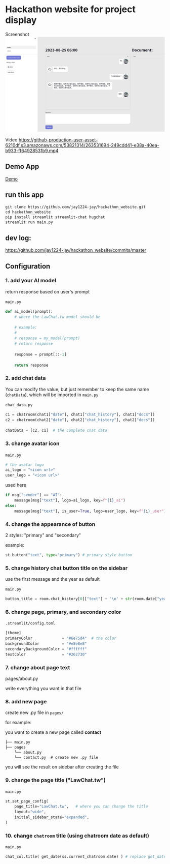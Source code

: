 # Hackathon website for project display

Screenshot
![](https://github.com/jay1224-jay/hackathon_website/blob/master/pictures/demo-ui.png)

Video
https://github-production-user-asset-6210df.s3.amazonaws.com/53821314/263531694-249cdd41-e38a-40ea-b933-ff64928531b9.mp4

## Demo App

[Demo](https://law-thon-project-test.streamlit.app/)

## run this app

```shell
git clone https://github.com/jay1224-jay/hackathon_website.git
cd hackathon_website
pip install streamlit streamlit-chat hugchat
streamlit run main.py
```

## dev log:

https://github.com/jay1224-jay/hackathon_website/commits/master

## Configuration 


### 1. add your AI model

return response based on user's prompt

```main.py```

```python
def ai_model(prompt):
    # where the LawChat.tw model should be

    # example:
    # 
    # response = my_model(prompt)
    # return response
    
    response = prompt[::-1]

    return response
```

### 2. add chat data

You can modify the value, but just remember to keep the same name (```chatData```), which will be imported in ```main.py```

```chat_data.py```

```python
c1 = chatroom(chat1["date"], chat1["chat_history"], chat1["docs"])
c2 = chatroom(chat2["date"], chat2["chat_history"], chat2["docs"])

chatData = [c2, c1]  # the complete chat data
```

### 3. change avatar icon

```main.py```

```python
# the avatar logo
ai_logo = "<icon url>"
user_logo = "<icon url>"

```

used here

```python
if msg["sender"] == "AI":
    message(msg["text"], logo=ai_logo, key=f"{i}_ai")
else:
    message(msg["text"], is_user=True, logo=user_logo, key=f"{i}_user")
```

### 4. change the appearance of button

2 styles: "primary" and "secondary" 

example:
```python
st.button("text", type="primary") # primary style button
```

### 5. change history chat button title on the sidebar

use the first message and the year as default

```main.py```

```python
button_title = room.chat_history[0]["text"] + '\n' + str(room.date["year"])
```

### 6. change page, primary, and secondary color

```.streamlit/config.toml```

```python
[theme]
primaryColor             = "#6e75d4"  # the color
backgroundColor          = "#e8e8e8"
secondaryBackgroundColor = "#ffffff"
textColor                = "#262730"
```

### 7. change __about__ page text

pages/about.py
 
write everything you want in that file

### 8. add new page

create new .py file in ```pages/```

for example:

you want to create a new page called __contact__

```
├── main.py
├── pages
    └── about.py
    └── contact.py  # create new .py file
```

you will see the result on sidebar after creating the file
 
### 9. change the page title ("LawChat.tw")

```main.py```

```python
st.set_page_config(
    page_title="LawChat.tw",   # where you can change the title
    layout="wide",
    initial_sidebar_state="expanded",
)
```

### 10. change ```chatroom``` title (using chatroom date as default)

```main.py```

```python
chat_col.title( get_date(ss.current_chatroom.date) ) # replace get_date() with the string you want
```
